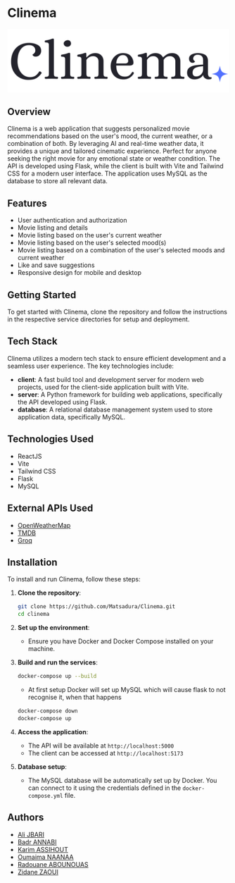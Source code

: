 # Clinema


![image](https://github.com/Matsadura/Clinema/blob/dev/client/src/images/brand-logo-dark.svg)

## Overview

Clinema is a web application that suggests personalized movie recommendations based on the user's mood, the current weather, or a combination of both. By leveraging AI and real-time weather data, it provides a unique and tailored cinematic experience. Perfect for anyone seeking the right movie for any emotional state or weather condition. The API is developed using Flask, while the client is built with Vite and Tailwind CSS for a modern user interface. The application uses MySQL as the database to store all relevant data.

## Features
- User authentication and authorization
- Movie listing and details
- Movie listing based on the user's current weather
- Movie listing based on the user's selected mood(s)
- Movie listing based on a combination of the user's selected moods and current weather
- Like and save suggestions
- Responsive design for mobile and desktop

## Getting Started
To get started with Clinema, clone the repository and follow the instructions in the respective service directories for setup and deployment.

## Tech Stack
Clinema utilizes a modern tech stack to ensure efficient development and a seamless user experience. The key technologies include:

- **client**: A fast build tool and development server for modern web projects, used for the client-side application built with Vite.
- **server**: A Python framework for building web applications, specifically the API developed using Flask.
- **database**: A relational database management system used to store application data, specifically MySQL.



## Technologies Used
- ReactJS
- Vite
- Tailwind CSS
- Flask
- MySQL

## External APIs Used
- [OpenWeatherMap](https://openweathermap.org/api)
- [TMDB](https://developer.themoviedb.org/docs/getting-started)
- [Groq](https://groq.com/)

## Installation
To install and run Clinema, follow these steps:

1. **Clone the repository**:
   ```bash
   git clone https://github.com/Matsadura/Clinema.git
   cd clinema
   ```

2. **Set up the environment**:
   - Ensure you have Docker and Docker Compose installed on your machine.

3. **Build and run the services**:
   ```bash
   docker-compose up --build
   ```
   - At first setup Docker will set up MySQL which will cause flask to not recognise it, when that happens 

   ```bash
   docker-compose down
   docker-compose up
   ```

4. **Access the application**:
   - The API will be available at `http://localhost:5000`
   - The client can be accessed at `http://localhost:5173`

5. **Database setup**:
   - The MySQL database will be automatically set up by Docker. You can connect to it using the credentials defined in the `docker-compose.yml` file.



## Authors

- [Ali JBARI](https://github.com/ila36IX)
- [Badr ANNABI](https://github.com/Badr-Annabi)
- [Karim ASSIHOUT](https://github.com/ashtkarim)
- [Oumaima NAANAA](https://github.com/naanaa59)
- [Radouane ABOUNOUAS](https://github.com/RadouaneAbn)
- [Zidane ZAOUI](https://github.com/matsadura)
